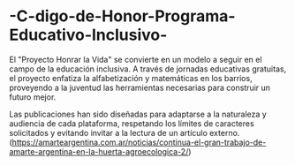 # -C-digo-de-Honor-Programa-Educativo-Inclusivo-
El "Proyecto Honrar la Vida" se convierte en un modelo a seguir en el campo de la educación inclusiva. A través de jornadas educativas gratuitas, el proyecto enfatiza la alfabetización y matemáticas en los barrios, proveyendo a la juventud las herramientas necesarias para construir un futuro mejor.

Las publicaciones han sido diseñadas para adaptarse a la naturaleza y audiencia de cada plataforma, respetando los límites de caracteres solicitados y evitando invitar a la lectura de un artículo externo.
(https://amarteargentina.com.ar/noticias/continua-el-gran-trabajo-de-amarte-argentina-en-la-huerta-agroecologica-2/)
